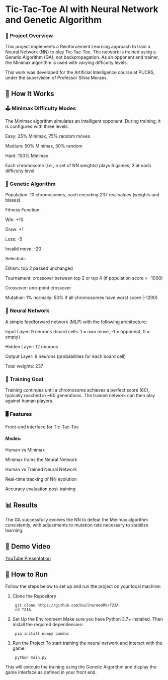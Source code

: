 # Tic-Tac-Toe AI with Neural Network and Genetic Algorithm
### 📌 Project Overview
This project implements a Reinforcement Learning approach to train a Neural Network (NN) to play Tic-Tac-Toe. The network is trained using a Genetic Algorithm (GA), not backpropagation. As an opponent and trainer, the Minimax algorithm is used with varying difficulty levels.

This work was developed for the Artificial Intelligence course at PUCRS, under the supervision of Professor Silvia Moraes.

## 🧠 How It Works
### 🕹 Minimax Difficulty Modes
The Minimax algorithm simulates an intelligent opponent. During training, it is configured with three levels:

Easy: 25% Minimax, 75% random moves

Medium: 50% Minimax, 50% random

Hard: 100% Minimax

Each chromosome (i.e., a set of NN weights) plays 6 games, 2 at each difficulty level.

### 🧬 Genetic Algorithm
Population: 10 chromosomes, each encoding 237 real values (weights and biases).

Fitness Function:

Win: +10

Draw: +1

Loss: -5

Invalid move: -20

Selection:

Elitism: top 2 passed unchanged

Tournament: crossover between top 2 or top 4 (if population score > -1000)

Crossover: one-point crossover

Mutation: 1% normally; 50% if all chromosomes have worst score (-1200)

### 🤖 Neural Network
A simple feedforward network (MLP) with the following architecture:

Input Layer: 9 neurons (board cells: 1 = own move, -1 = opponent, 0 = empty)

Hidden Layer: 12 neurons

Output Layer: 9 neurons (probabilities for each board cell)

Total weights: 237

### 🎯 Training Goal
Training continues until a chromosome achieves a perfect score (60), typically reached in ~60 generations. The trained network can then play against human players.

### 🖥️ Features
Front-end interface for Tic-Tac-Toe

#### Modes:

  Human vs Minimax
  
  Minimax trains the Neural Network
  
  Human vs Trained Neural Network
  
  Real-time tracking of NN evolution
  
  Accuracy evaluation post-training

## 📊 Results
The GA successfully evolves the NN to defeat the Minimax algorithm consistently, with adjustments to mutation rate necessary to stabilize learning.

## 🎥 Demo Video
[YouTube Presentation](https://www.youtube.com/watch?v=ryqGGci4mgo)

## 🚀 How to Run
Follow the steps below to set up and run the project on your local machine:

1. Clone the Repository

        git clone https://github.com/GuilhermeGMV/T2IA
        cd T2IA

2. Set Up the Environment
Make sure you have Python 3.7+ installed. Then install the required dependencies:

        pip install numpy pandas
   
4. Run the Project
To start training the neural network and interact with the game:

        python main.py
   
This will execute the training using the Genetic Algorithm and display the game interface as defined in your front end.
